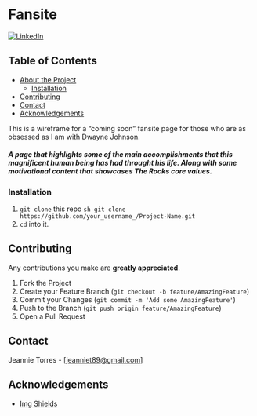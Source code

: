 # Fansite
[![LinkedIn][linkedin-shield]][linkedin-url]

<!-- TABLE OF CONTENTS -->
## Table of Contents

- [About the Project](#about-the-project)
  - [Installation](#installation)
- [Contributing](#contributing)
- [Contact](#contact)
- [Acknowledgements](#acknowledgements)

<!-- ABOUT THE PROJECT -->
This is a wireframe for a “coming soon” fansite page for those who are as obsessed as I am with Dwayne Johnson. 

##### A page that highlights some of the main accomplishments that this magnificent human being has had throught his life. Along with some *motivational* content that showcases The Rocks core values. 

### Installation

1. `git clone` this repo
   `sh git clone https://github.com/your_username_/Project-Name.git `
2. `cd` into it.

<!-- CONTRIBUTING -->
## Contributing

Any contributions you make are **greatly appreciated**.

1. Fork the Project
2. Create your Feature Branch (`git checkout -b feature/AmazingFeature`)
3. Commit your Changes (`git commit -m 'Add some AmazingFeature'`)
4. Push to the Branch (`git push origin feature/AmazingFeature`)
5. Open a Pull Request

<!-- CONTACT -->
## Contact

Jeannie Torres - [jeanniet89@gmail.com] 

<!-- ACKNOWLEDGEMENTS -->
## Acknowledgements

- [Img Shields](https://shields.io)

<!-- MARKDOWN LINKS & IMAGES -->

[linkedin-shield]: https://img.shields.io/badge/-LinkedIn-black.svg?style=flat-square&logo=linkedin&colorB=555
[linkedin-url]: https://linkedin.com/in/jeannie-torres-6628bb96/
